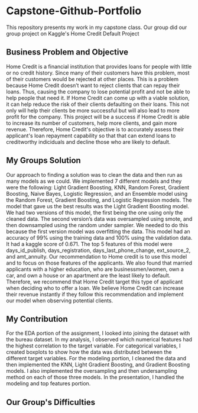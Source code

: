 # Capstone-Github-Portfolio
This repository presents my work in my capstone class. Our group did our group project on Kaggle's Home Credit Default Project

## Business Problem and Objective
Home Credit is a financial institution that provides loans for people with little or no credit history. Since many of their customers have this problem, most of their customers would be rejected at other places. This is a problem because Home Credit doesn’t want to reject clients that can repay their loans. Thus, causing the company to lose potential profit and not be able to help people that need it. If Home Credit can come up with a viable solution, it can help reduce the risk of their clients defaulting on their loans. This not only will help their clients be more successful but will also lead to more profit for the company. This project will be a success if Home Credit is able to increase its number of customers, help more clients, and gain more revenue. Therefore, Home Credit's objective is to accurately assess their applicant's loan repayment capability so that that can extend loans to creditworthy indiciduals and decline those who are likely to default.

## My Groups Solution
Our approach to finding a solution was to clean the data and then run as many models as we could. We implemented 7 different models and they were the following: Light Gradient Boosting, KNN, Random Forest, Gradient Boosting, Naive Bayes, Logistic Regression, and an Ensemble model using the Random Forest, Gradient Boosting, and Logistic Regression models. The model that gave us the best results was the Light Gradient Boosting model. We had two versions of this model, the first being the one using only the cleaned data. The second version’s data was oversampled using smote, and then downsampled using the random under sampler. We needed to do this because the first version model was overfitting the data. This model had an accuracy of 99% using the training data and 100% using the validation data. It had a kaggle score of 0.671. The top 5 features of this model were days_id_publish, days_registration, days_last_phone_change, ext_source_2, and amt_annuity. Our recommendation to Home credit is to use this model and to focus on those features of the applicants. We also found that married applicants with a higher education, who are businessmen/women, own a car, and own a house or an apartment are the least likely to default. Therefore, we recommend that Home Credit target this type of applicant when deciding who to offer a loan. We believe Home Credit can increase their revenue instantly if they follow this recommendation and implement our model when observing potential clients.

## My Contribution
For the EDA portion of the assignment, I looked into joining the dataset with the bureau dataset. In my analysis, I observed which numerical features had the highest correlation to the target variable. For categorical variables, I created boxplots to show how the data was distributed between the different target variables. For the modeling portion, I cleaned the data and then implemented the KNN, Light Gradient Boosting, and Gradient Boosting models. I also implemented the oversampling and then undersampling method on each of those three models. In the presentation, I handled the modeling and top features portion. 

## Our Group's Difficulties
